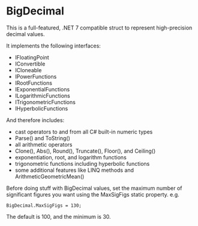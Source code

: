 # BigDecimal

This is a full-featured, .NET 7 compatible struct to represent high-precision decimal values.

It implements the following interfaces:
* IFloatingPoint<T>
* IConvertible
* ICloneable
* IPowerFunctions<T>
* IRootFunctions<T>
* IExponentialFunctions<T>
* ILogarithmicFunctions<T>
* ITrigonometricFunctions<T>
* IHyperbolicFunctions<T>

And therefore includes:
* cast operators to and from all C# built-in numeric types
* Parse() and ToString()
* all arithmetic operators
* Clone(), Abs(), Round(), Truncate(), Floor(), and Ceiling()
* exponentiation, root, and logarithm functions
* trigonometric functions including hyperbolic functions
* some additional features like LINQ methods and ArithmeticGeometricMean()

Before doing stuff with BigDecimal values, set the maximum number of significant figures you want
using the MaxSigFigs static property.
e.g.
```
BigDecimal.MaxSigFigs = 130;
```
The default is 100, and the minimum is 30.
